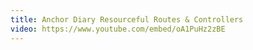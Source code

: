 ```yaml
---
title: Anchor Diary Resourceful Routes & Controllers
video: https://www.youtube.com/embed/oA1PuHz2zBE
---
```


